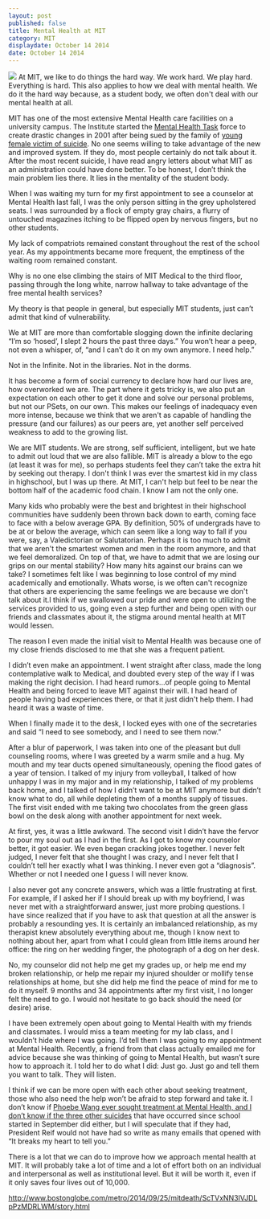 ```yaml
---
layout: post
published: false
title: Mental Health at MIT
category: MIT
displaydate: October 14 2014
date: October 14 2014
---
```


![](http://media.nbcwashington.com/images/1200*675/student-college-depressed.jpg)
At MIT, we like to do things the hard way. We work hard. We play hard. Everything is hard. This also applies to how we deal with mental health. We do it the hard way because, as a student body, we often don't deal with our mental health at all.

MIT has one of the most extensive Mental Health care facilities on a university campus. The Institute started the [Mental Health Task](http://newsoffice.mit.edu/2001/clay-0829) force to create drastic changes in 2001 after being sued by the family of [young female victim of suicide](http://www.nytimes.com/2002/04/28/magazine/who-was-responsible-for-elizabeth-shin.html). No one seems willing to take advantage of the new and improved system. If they do, most people certainly do not talk about it. After the most recent suicide, I have read angry letters about what MIT as an administration could have done better. To be honest, I don’t think the main problem lies there. It lies in the mentality of the student body.

When I was waiting my turn for my first appointment to see a counselor at Mental Health last fall, I was the only person sitting in the grey upholstered seats. I was surrounded by a flock of empty gray chairs, a flurry of untouched magazines itching to be flipped open by nervous fingers, but no other students. 

My lack of compatriots remained constant throughout the rest of the school year. As my appointments became more frequent, the emptiness of the waiting room remained constant.

Why is no one else climbing the stairs of MIT Medical to the third floor, passing through the long white, narrow hallway to take advantage of the free mental health services?

My theory is that people in general, but especially MIT students, just can’t admit that kind of vulnerability. 

We at MIT are more than comfortable slogging down the infinite declaring “I’m so ‘hosed’, I slept 2 hours the past three days.” You won’t hear a peep, not even a whisper, of, “and I can’t do it on my own anymore. I need help.” 

Not in the Infinite. 
Not in the libraries. 
Not in the dorms.

It has become a form of social currency to declare how hard our lives are, how overworked we are. The part where it gets tricky is, we also put an expectation on each other to get it done and solve our personal problems, but not our PSets, on our own. This makes our feelings of inadequacy even more intense, because we think that we aren't as capable of handling the pressure (and our failures) as our peers are, yet another self perceived weakness to add to the growing list.

We are MIT students. We are strong, self sufficient, intelligent, but we hate to admit out loud that we are also fallible. MIT is already a blow to the ego (at least it was for me), so perhaps students feel they can’t take the extra hit by seeking out therapy. I don't think I was ever the smartest kid in my class in highschool, but I was up there. At MIT, I can't help but feel to be near the bottom half of the academic food chain. I know I am not the only one. 

Many kids who probably were the best and brightest in their highschool communities have suddenly been thrown back down to earth, coming face to face with a below average GPA. By definition, 50% of undergrads have to be at or below the average, which can seem like a long way to fall if you were, say, a Valedictorian or Salutatorian. Perhaps it is too much to admit that we aren't the smartest women and men in the room anymore, and that we feel demoralized. On top of that, we have to admit that we are losing our grips on our mental stability? How many hits against our brains can we take? I sometimes felt like I was beginning to lose control of my mind academically and emotionally. Whats worse, is we often can't recognize that others are experiencing the same feelings we are because we don't talk about it.I think if we swallowed our pride and were open to utilizing the services provided to us, going even a step further and being open with our friends and classmates about it, the stigma around mental health at MIT would lessen.

The reason I even made the initial visit to Mental Health was because one of my close friends disclosed to me that she was a frequent patient. 

I didn’t even make an appointment. I went straight after class, made the long contemplative walk to Medical, and doubted every step of the way if I was making the right decision. I had heard rumors...of people going to Mental Health and being forced to leave MIT against their will. I had heard of people having bad experiences there, or that it just didn't help them. I had heard it was a waste of time.

When I finally made it to the desk, I locked eyes with one of the secretaries and said “I need to see somebody, and I need to see them now.” 

After a blur of paperwork, I was taken into one of the pleasant but dull counseling rooms, where I was greeted by a warm smile and a hug. My mouth and my tear ducts opened simultaneously, opening the flood gates of a year of tension. I talked of my injury from volleyball, I talked of how unhappy I was in my major and in my relationship, I talked of my problems back home, and I talked of how I didn’t want to be at MIT anymore but didn’t know what to do, all while depleting them of a months supply of tissues. The first visit ended with me taking two chocolates from the green glass bowl on the desk along with another appointment for next week. 

At first, yes, it was a little awkward. The second visit I didn’t have the fervor to pour my soul out as I had in the first. As I got to know my counselor better, it got easier. We even began cracking jokes together.
I never felt judged, I never felt that she thought I was crazy, and I never felt that I couldn’t tell her exactly what I was thinking. I never even got a “diagnosis”. Whether or not I needed one I guess I will never know.

I also never got any concrete answers, which was a little frustrating at first. For example, if I asked her if I should break up with my boyfriend, I was never met with a straightforward answer, just more probing questions. I have since realized that if you have to ask that question at all the answer is probably a resounding yes. It is certainly an imbalanced relationship, as my therapist knew absolutely everything about me, though I know next to nothing about her, apart from what I could glean from little items around her office: the ring on her wedding finger, the photograph of a dog on her desk.

No, my counselor did not help me get my grades up, or help me end my broken relationship, or help me repair my injured shoulder or mollify tense relationships at home, but she did help me find the peace of mind for me to do it myself. 9 months and 34 appointments after my first visit, I no longer felt the need to go. I would not hesitate to go back should the need (or desire) arise.

I have been extremely open about going to Mental Health with my friends and classmates. I would miss a team meeting for my lab class, and I wouldn’t hide where I was going. I’d tell them I was going to my appointment at Mental Health. Recently, a friend from that class actually emailed me for advice because she was thinking of going to Mental Health, but wasn’t sure how to approach it. I told her to do what I did: Just go. Just go and tell them you want to talk. They will listen.

I think if we can be more open with each other about seeking treatment, those who also need the help won’t be afraid to step forward and take it. I don’t know if [Phoebe Wang ever sought treatment at Mental Health, and I don’t know if the three other suicides](http://www.bostonglobe.com/metro/2014/09/25/mitdeath/ScTVxNN3IVJDLpPzMDRLWM/story.html) that have occurred since school started in September did either, but I will speculate that if they had, President Reif would not have had so write as many emails that opened with “It breaks my heart to tell you.”

There is a lot that we can do to improve how we approach mental health at MIT. It will probably take a lot of time and a lot of effort both on an individual and interpersonal as well as institutional level. But it will be worth it, even if it only saves four lives out of 10,000.

http://www.bostonglobe.com/metro/2014/09/25/mitdeath/ScTVxNN3IVJDLpPzMDRLWM/story.html